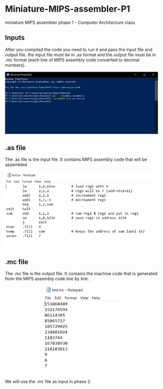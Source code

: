 # Miniature-MIPS-assembler-P1
 miniature MIPS assembler phase 1 - Computer Architecture class

## Inputs
After you compiled the code you need to run it and pass the input file and output file. the input file must be in .as format and the output file must be in .mc format (each line of MIPS assembly code converted to decimal numbers).

<p align="center">
    <img src=".\screenshot\1 inputs.PNG" width="800" >
</p>

## .as file 
The .as file is the input file. It contains MIPS assembly code that will be assembled.

<p align="center">
    <img src=".\screenshot\2 input file.PNG" width="550" >
</p>

## .mc file
The .mc file is the output file. It contains the machine code that is generated from the MIPS assembly code line by line.

<p align="center">
    <img src=".\screenshot\3 output file.PNG" width="250" >
</p>

We will use the .mc file as input in phase 2.


